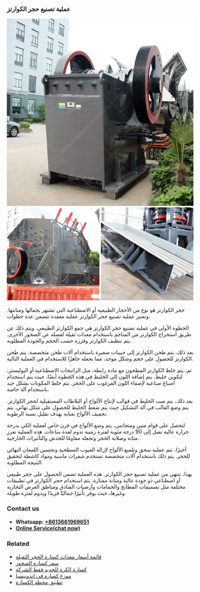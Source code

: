 <h3>عملية تصنيع حجر الكوارتز</h3><img src='1701852508.jpg' alt=''><p>حجر الكوارتز هو نوع من الأحجار الطبيعية أو الاصطناعية التي تشتهر بجمالها ومتانتها. وتعتبر عملية تصنيع حجر الكوارتز عملية معقدة تتضمن عدة خطوات.</p><p>الخطوة الأولى في عملية تصنيع حجر الكوارتز هي جمع الكوارتز الطبيعي. ويتم ذلك عن طريق استخراج الكوارتز من المناجم باستخدام معدات ثقيلة لفصله عن الصخور الأخرى. يتم تنظيف الكوارتز وفرزه حسب الحجم والجودة المطلوبة.</p><p>بعد ذلك، يتم طحن الكوارتز إلى حبيبات صغيرة باستخدام آلات طحن متخصصة. يتم طحن الكوارتز للحصول على حجم وشكل موحد، مما يجعله جاهزًا للاستخدام في العملية التالية.</p><p>ثم، يتم خلط الكوارتز المطحون مع مادة رابطة، مثل الراتنجات الاصطناعية أو البوليستر، لتكوين خليط. يتم إضافة اللون إلى الخليط في هذه الخطوة أيضًا، حيث يتم استخدام أصباغ صناعية لإضفاء اللون المرغوب على الحجر. يتم خلط المكونات بشكل جيد باستخدام آلة خاصة.</p><p>بعد ذلك، يتم صب الخليط في قوالب لإنتاج الألواح أو البلاطات المستقبلية لحجر الكوارتز. يتم وضع القالب في آلة التشكيل حيث يتم ضغط الخليط للحصول على شكل نهائي. يتم تجفيف الألواح بعناية بهدف تقليل نسبة الرطوبة.</p><p>لنحصل على قوام متين ومتجانس، يتم وضع الألواح في فرن خاص لعملية الكي بدرجة حرارة عالية تصل إلى 90 درجة مئوية لفترة زمنية تدوم لعدة ساعات. هذه العملية تعزز متانة وصلابة الحجر وتجعله مقاومًا للخدش والتأثيرات الخارجية.</p><p>أخيرًا، تتم عملية سحق وتلميع الألواح لإزالة العيوب السطحية وتحسين اللمعان النهائي للحجر. يتم ذلك باستخدام آلات متخصصة تستخدم شفرات ماسية ومواد كاشطة لتحقيق النتيجة المطلوبة.</p><p>بهذا، ننتهي من عملية تصنيع حجر الكوارتز. هذه العملية تضمن الحصول على حجر طبيعي أو اصطناعي ذو جودة عالية ومتانة ممتازة. يتم استخدام حجر الكوارتز في تطبيقات مختلفة مثل تصميمات المطابخ والحمامات وأرضيات الفنادق ومناطق العرض التجارية وغيرها، حيث يوفر تأثيرًا جماليًا فريدًا ويدوم لفترة طويلة.</p><h3>Contact us</h3><ul><li><strong>Whatsapp:&nbsp;<a href="https://wa.me/8613661969651">+8613661969651</a></strong></li><li><a href="https://swt.shibang-china.com/?git&amp;zhl&amp;عملية تصنيع حجر الكوارتز"><strong>Online Service(chat now)</strong></a></li></ul><h3>Related</h3><ul><li><a href='قائمة أسعار معدات كسارة الحجر الثقيلة.md'>قائمة أسعار معدات كسارة الحجر الثقيلة</a></li><li><a href='سعر كسارة الصخور.md'>سعر كسارة الصخور</a></li><li><a href='كسارة الكرة للحديد فقط الشركة.md'>كسارة الكرة للحديد فقط الشركة</a></li><li><a href='موزع كسارة في إندونيسيا.md'>موزع كسارة في إندونيسيا</a></li><li><a href='تطبيق محطة الكسارة.md'>تطبيق محطة الكسارة</a></li></ul>
